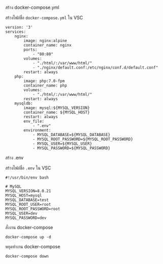สร้าง docker-compose.yml

สร้างไฟล์ชื่อ ``docker-compose.yml``  ใน VSC
```
version: '3'
services:
    nginx:
        image: nginx:alpine
        container_name: nginx
        ports:
            - "80:80"
        volumes:
            - "./html/:/var/www/html/"
            - "./nginx/default.conf:/etc/nginx/conf.d/default.conf"
        restart: always
    php:
        image: php:7.0-fpm
        container_name: php
        volumes:
            - "./html/:/var/www/html/"
        restart: always
    mysqldb:
        image: mysql:${MYSQL_VERSION}
        container_name: ${MYSQL_HOST}
        restart: always
        env_file:
            - ".env"
        environment:
            - MYSQL_DATABASE=${MYSQL_DATABASE}
            - MYSQL_ROOT_PASSWORD=${MYSQL_ROOT_PASSWORD}
            - MYSQL_USER=${MYSQL_USER}
            - MYSQL_PASSWORD=${MYSQL_PASSWORD}

```

สร้าง .env

สร้างไฟล์ชื่อ ``.env``  ใน VSC
```
#!/usr/bin/env bash

# MySQL
MYSQL_VERSION=8.0.21
MYSQL_HOST=mysql
MYSQL_DATABASE=test
MYSQL_ROOT_USER=root
MYSQL_ROOT_PASSWORD=root
MYSQL_USER=dev
MYSQL_PASSWORD=dev
```

สั่งงาน docker-compose
```
docker-compose up -d
```

หยุดทำงาน docker-compose
```
docker-compose down
```
